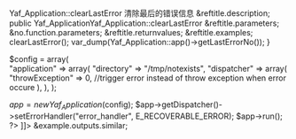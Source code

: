 <?xml version="1.0" encoding="utf-8"?>
<!-- $Revision: 327525 $ -->

<refentry xml:id="yaf-application.clearlasterror" xmlns="http://docbook.org/ns/docbook" xmlns:xlink="http://www.w3.org/1999/xlink">
 <refnamediv>
  <refname>Yaf_Application::clearLastError</refname>
  <refpurpose>清除最后的错误信息</refpurpose>
 </refnamediv>

 <refsect1 role="description">
  &reftitle.description;
  <methodsynopsis>
   <modifier>public</modifier> <type>Yaf_Application</type><methodname>Yaf_Application::clearLastError</methodname>
   <void />
  </methodsynopsis>
  <para>

  </para>



 </refsect1>

 <refsect1 role="parameters">
  &reftitle.parameters;
  &no.function.parameters;
 </refsect1>

 <refsect1 role="returnvalues">
  &reftitle.returnvalues;
  <para>

  </para>
 </refsect1>

 <refsect1 role="examples">
  &reftitle.examples;
  <example>
   <title><function>Yaf_Application::clearLastError</function>example</title>
   <programlisting role="php">
<![CDATA[
<?php
function error_handler($errno, $errstr, $errfile, $errline) {
   Yaf_Application::app()->clearLastError();
   var_dump(Yaf_Application::app()->getLastErrorNo());
}
 
$config = array(                   
 "application" => array(
   "directory" => "/tmp/notexists",
     "dispatcher" => array(
       "throwException" => 0, //trigger error instead of throw exception when error occure
      ),
  ),
);
  
$app = new Yaf_Application($config);
$app->getDispatcher()->setErrorHandler("error_handler", E_RECOVERABLE_ERROR);
$app->run();
?>
]]>
   </programlisting>
   &example.outputs.similar;
   <screen>
<![CDATA[
int(0)
]]>
   </screen>
  </example>
 </refsect1>

</refentry>

<!-- Keep this comment at the end of the file
Local variables:
mode: sgml
sgml-omittag:t
sgml-shorttag:t
sgml-minimize-attributes:nil
sgml-always-quote-attributes:t
sgml-indent-step:1
sgml-indent-data:t
indent-tabs-mode:nil
sgml-parent-document:nil
sgml-default-dtd-file:"~/.phpdoc/manual.ced"
sgml-exposed-tags:nil
sgml-local-catalogs:nil
sgml-local-ecat-files:nil
End:
vim600: syn=xml fen fdm=syntax fdl=2 si
vim: et tw=78 syn=sgml
vi: ts=1 sw=1
-->
